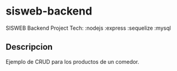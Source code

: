 # sisweb-backend

SISWEB Backend Project
Tech: :nodejs :express :sequelize :mysql

## Descripcion

Ejemplo de CRUD para los productos de un comedor.